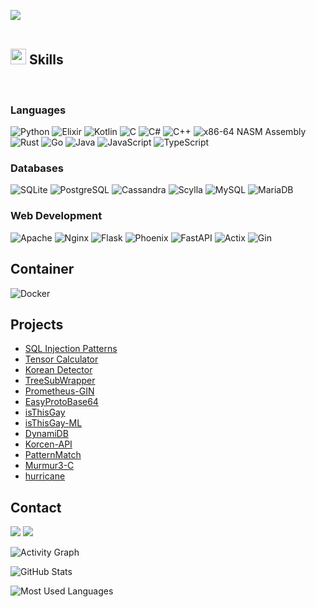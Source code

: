 <img src="https://user-images.githubusercontent.com/73097560/115834477-dbab4500-a447-11eb-908a-139a6edaec5c.gif"><br><br>

## <img src="https://media2.giphy.com/media/QssGEmpkyEOhBCb7e1/giphy.gif?cid=ecf05e47a0n3gi1bfqntqmob8g9aid1oyj2wr3ds3mg700bl&rid=giphy.gif" width ="25"><b> Skills</b>
<br>

<p align="center">

### Languages
![Python](https://img.shields.io/badge/-Python-3776AB?style=flat-square&logo=python&logoColor=white)
![Elixir](https://img.shields.io/badge/-Elixir-4B275F?style=flat-square&logo=elixir&logoColor=white)
![Kotlin](https://img.shields.io/badge/-Kotlin-7F52FF?style=flat-square&logo=kotlin&logoColor=white)
![C](https://img.shields.io/badge/C-A8B9CC?style=flat-square&logo=C&logoColor=white)
![C#](https://img.shields.io/badge/-C%23-239120?style=flat-square&logo=csharp&logoColor=white)
![C++](https://img.shields.io/badge/C++-00599C?style=flat-square&logo=c%2B%2B&logoColor=white)
![x86-64 NASM Assembly](https://img.shields.io/badge/x86--64%20NASM-Assembly-blue?style=flat-square&logo=assemblyscript&logoColor=white)
![Rust](https://img.shields.io/badge/-Rust-000000?style=flat-square&logo=rust&logoColor=white)
![Go](https://img.shields.io/badge/Go-00ADD8.svg?style=flat-square&logo=go&logoColor=white)
![Java](https://img.shields.io/badge/-Java-007396?style=flat-square&logo=coffeescript&logoColor=white)
![JavaScript](https://img.shields.io/badge/-JavaScript-F7DF1E?style=flat-square&logo=javascript&logoColor=black)
![TypeScript](https://img.shields.io/badge/-TypeScript-3178C6?style=flat-square&logo=typescript&logoColor=white)

### Databases
![SQLite](https://img.shields.io/badge/-SQLite-003B57?style=flat-square&logo=sqlite&logoColor=white)
![PostgreSQL](https://img.shields.io/badge/-PostgreSQL-336791?style=flat-square&logo=postgresql&logoColor=white)
![Cassandra](https://img.shields.io/badge/-Cassandra-1287B1?style=flat-square&logo=apache-cassandra&logoColor=white)
![Scylla](https://img.shields.io/badge/-Scylla-00D0D5?style=flat-square&logo=scylla&logoColor=white)
![MySQL](https://img.shields.io/badge/-MySQL-4479A1?style=flat-square&logo=mysql&logoColor=white)
![MariaDB](https://img.shields.io/badge/-MariaDB-003545?style=flat-square&logo=mariadb&logoColor=white)

### Web Development
![Apache](https://img.shields.io/badge/-Apache-D22128?style=flat-square&logo=apache&logoColor=white)
![Nginx](https://img.shields.io/badge/-Nginx-009639?style=flat-square&logo=nginx&logoColor=white)
![Flask](https://img.shields.io/badge/-Flask-000000?style=flat-square&logo=flask&logoColor=white)
![Phoenix](https://img.shields.io/badge/-Phoenix-4B275F?style=flat-square&logo=elixir&logoColor=white)
![FastAPI](https://img.shields.io/badge/-FastAPI-009688?style=flat-square&logo=fastapi&logoColor=white)
![Actix](https://img.shields.io/badge/-Actix-333333?style=flat-square&logo=actix&logoColor=white)
![Gin](https://img.shields.io/badge/-Gin-000000?style=flat-square&logo=gin&logoColor=white)

## Container
![Docker](https://img.shields.io/badge/Docker-2496ED?style=flat-square&logo=Docker&logoColor=white)

## Projects
- [SQL Injection Patterns](https://github.com/Feralthedogg/SQL-Injection-Patterns)
- [Tensor Calculator](https://github.com/Feralthedogg/Tensor-Calculator)
- [Korean Detector](https://github.com/Feralthedogg/Korean-Detector)
- [TreeSubWrapper](https://github.com/Feralthedogg/TreeSubWrapper/)
- [Prometheus-GIN](https://github.com/Feralthedogg/Prometheus-GIN)
- [EasyProtoBase64](https://github.com/Feralthedogg/EasyProtoBase64)
- [isThisGay](https://github.com/Feralthedogg/isThisGay-)
- [isThisGay-ML](https://github.com/Feralthedogg/IsThisGay-ML)
- [DynamiDB](https://github.com/Feralthedogg/DynamiDB)
- [Korcen-API](https://github.com/fluffy-melli/korcen-api)
- [PatternMatch](https://github.com/Feralthedogg/PatternMatch-go)
- [Murmur3-C](https://github.com/Feralthedogg/murmur3)
- [hurricane](https://github.com/Feralthedogg/hurricane)

## Contact
[![](https://img.shields.io/badge/Mail-EA4335?style=flat-square&logo=gmail&logoColor=white)](mailto:rw70578@gmail.com)
[![](https://img.shields.io/badge/Discord-5865F2?style=flat-square&logo=discord&logoColor=white)](https://discord.com/users/803177060956766231)

![Activity Graph](https://github-readme-activity-graph.vercel.app/graph?username=Feralthedogg&theme=react-dark&bg_color=20232a&hide_border=true&line=58A6FF&color=58A6FF)

![GitHub Stats](https://github-readme-stats.vercel.app/api?username=Feralthedogg&show_icons=true&theme=material-palenight&hide_border=true&bg_color=20232a&icon_color=58A6FF&text_color=fff&title_color=58A6FF&count_private=true)

![Most Used Languages](https://github-readme-stats.vercel.app/api/top-langs/?username=Feralthedogg&layout=compact)
